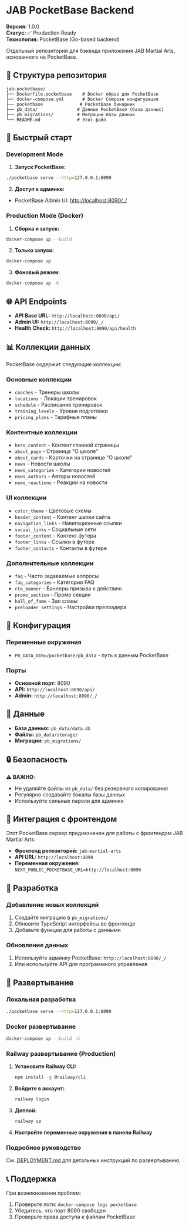 # JAB PocketBase Backend

**Версия:** 1.0.0  
**Статус:** ✅ Production Ready  
**Технология:** PocketBase (Go-based backend)

Отдельный репозиторий для бэкенда приложения JAB Martial Arts, основанного на PocketBase.

## 📁 Структура репозитория

```
jab-pocketbase/
├── Dockerfile.pocketbase    # Docker образ для PocketBase
├── docker-compose.yml       # Docker Compose конфигурация
├── pocketbase              # PocketBase бинарник
├── pb_data/               # Данные PocketBase (база данных)
├── pb_migrations/         # Миграции базы данных
└── README.md              # Этот файл
```

## 🚀 Быстрый старт

### Development Mode

1. **Запуск PocketBase:**
```bash
./pocketbase serve --http=127.0.0.1:8090
```

2. **Доступ к админке:**
- PocketBase Admin UI: [http://localhost:8090/_/](http://localhost:8090/_/)

### Production Mode (Docker)

1. **Сборка и запуск:**
```bash
docker-compose up --build
```

2. **Только запуск:**
```bash
docker-compose up
```

3. **Фоновый режим:**
```bash
docker-compose up -d
```

## 🌐 API Endpoints

- **API Base URL:** `http://localhost:8090/api/`
- **Admin UI:** `http://localhost:8090/_/`
- **Health Check:** `http://localhost:8090/api/health`

## 📊 Коллекции данных

PocketBase содержит следующие коллекции:

### Основные коллекции
- `coaches` - Тренеры школы
- `locations` - Локации тренировок
- `schedule` - Расписание тренировок
- `training_levels` - Уровни подготовки
- `pricing_plans` - Тарифные планы

### Контентные коллекции
- `hero_content` - Контент главной страницы
- `about_page` - Страница "О школе"
- `about_cards` - Карточки на странице "О школе"
- `news` - Новости школы
- `news_categories` - Категории новостей
- `news_authors` - Авторы новостей
- `news_reactions` - Реакции на новости

### UI коллекции
- `color_theme` - Цветовые схемы
- `header_content` - Контент шапки сайта
- `navigation_links` - Навигационные ссылки
- `social_links` - Социальные сети
- `footer_content` - Контент футера
- `footer_links` - Ссылки в футере
- `footer_contacts` - Контакты в футере

### Дополнительные коллекции
- `faq` - Часто задаваемые вопросы
- `faq_categories` - Категории FAQ
- `cta_banner` - Баннеры призыва к действию
- `promo_section` - Промо секции
- `hall_of_fame` - Зал славы
- `preloader_settings` - Настройки прелоадера

## 🔧 Конфигурация

### Переменные окружения
- `PB_DATA_DIR=/pocketbase/pb_data` - путь к данным PocketBase

### Порты
- **Основной порт:** 8090
- **API:** `http://localhost:8090/api/`
- **Admin:** `http://localhost:8090/_/`

## 📁 Данные

- **База данных:** `pb_data/data.db`
- **Файлы:** `pb_data/storage/`
- **Миграции:** `pb_migrations/`

## 🔒 Безопасность

⚠️ **ВАЖНО**: 
- Не удаляйте файлы из `pb_data/` без резервного копирования
- Регулярно создавайте бэкапы базы данных
- Используйте сильные пароли для админки

## 🔄 Интеграция с фронтендом

Этот PocketBase сервер предназначен для работы с фронтендом JAB Martial Arts:

- **Фронтенд репозиторий:** `jab-martial-arts`
- **API URL:** `http://localhost:8090`
- **Переменная окружения:** `NEXT_PUBLIC_POCKETBASE_URL=http://localhost:8090`

## 📝 Разработка

### Добавление новых коллекций
1. Создайте миграцию в `pb_migrations/`
2. Обновите TypeScript интерфейсы во фронтенде
3. Добавьте функции для работы с данными

### Обновление данных
1. Используйте админку PocketBase: `http://localhost:8090/_/`
2. Или используйте API для программного управления

## 🚀 Развертывание

### Локальная разработка
```bash
./pocketbase serve --http=127.0.0.1:8090
```

### Docker развертывание
```bash
docker-compose up --build -d
```

### Railway развертывание (Production)
1. **Установите Railway CLI:**
   ```bash
   npm install -g @railway/cli
   ```

2. **Войдите в аккаунт:**
   ```bash
   railway login
   ```

3. **Деплой:**
   ```bash
   railway up
   ```

4. **Настройте переменные окружения в панели Railway**

### Подробное руководство
См. [DEPLOYMENT.md](./DEPLOYMENT.md) для детальных инструкций по развертыванию.

## 📞 Поддержка

При возникновении проблем:
1. Проверьте логи: `docker-compose logs pocketbase`
2. Убедитесь, что порт 8090 свободен
3. Проверьте права доступа к файлам PocketBase
